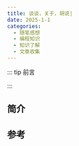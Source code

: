 ```yaml
---
title: 谈谈，关于，胡说| 
date: 2025-1-1
categories: 
  - 随笔感想
  - 编程知识
  - 知识了解
  - 文章收集
---
```


::: tip 前言



:::

## 简介





## 参考

